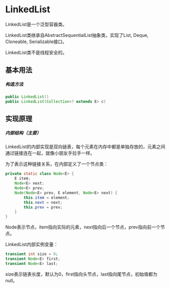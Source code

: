# LinkedList

LinkedList是一个泛型容器类。

LinkedList类继承自AbstractSequentialList抽象类，实现了List<E>, Deque<E>, Cloneable, Serializable接口。

LinkedList类不是线程安全的。

## 基本用法

##### 构造方法

```java
public LinkedList()
public LinkedList(Collection<? extends E> c)
```

## 实现原理

##### 内部结构（主要）

LinkedList的内部实现是双向链表，每个元素在内存中都是单独存放的，元素之间通过链接连在一起，就像小朋友手拉手一样。

为了表示这种链接关系，在内部定义了一个节点类：

```java
private static class Node<E> {
    E item;
    Node<E> next;
    Node<E> prev;
    Node(Node<E> prev, E element, Node<E> next) {
        this.item = element;
        this.next = next;
        this.prev = prev;
    }
}
```

Node表示节点，item指向实际的元素，next指向后一个节点，prev指向前一个节点。

LinkedList内部实例变量：

```java
transient int size = 0;
transient Node<E> first;
transient Node<E> last;
```

size表示链表长度，默认为0，first指向头节点，last指向尾节点，初始值都为null。